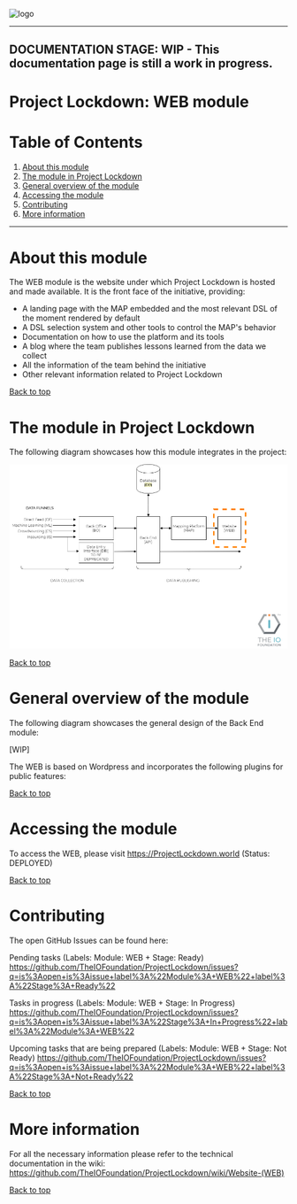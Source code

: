 <a id="top"></a>
![logo](https://user-images.githubusercontent.com/9198668/85232285-68543380-b430-11ea-8353-1aafb79baf78.png)
***

## DOCUMENTATION STAGE: WIP - This documentation page is still a work in progress.

# Project Lockdown: WEB module

# Table of Contents
1. [About this module](#about-this-module)
2. [The module in Project Lockdown](#the-module-in-project-lockdown)
3. [General overview of the module](#general-overview-of-the-module)
4. [Accessing the module](#accessing-the-module)
5. [Contributing](#contributing)
6. [More information](#more-information)

***

# About this module

The WEB module is the website under which Project Lockdown is hosted and made available. It is the front face of the initiative, providing:
- A landing page with the MAP embedded and the most relevant DSL of the moment rendered by default
- A DSL selection system and other tools to control the MAP's behavior
- Documentation on how to use the platform and its tools
- A blog where the team publishes lessons learned from the data we collect
- All the information of the team behind the initiative
- Other relevant information related to Project Lockdown

<a href="#top">Back to top</a>

# The module in Project Lockdown
The following diagram showcases how this module integrates in the project:

<img src="https://github.com/TheIOFoundation/ProjectLockdown/blob/master/docs/Diagrams/%5BTIOF%20PLD%5D%20Docs%20%5BP%5D%20General%20Modules%20Diagram%20Focus%20WEB%20ENG%20v1.0.png" alt="WEB Module Diagram" title="WEB Module Diagram"/>

<a href="#top">Back to top</a>

# General overview of the module
The following diagram showcases the general design of the Back End module:

[WIP]

The WEB is based on Wordpress and incorporates the following plugins for public features:


<a href="#top">Back to top</a>

# Accessing the module
To access the WEB, please visit
https://ProjectLockdown.world
(Status: DEPLOYED)

<a href="#top">Back to top</a>

# Contributing
The open GitHub Issues can be found here:

Pending tasks (Labels: Module: WEB + Stage: Ready)
https://github.com/TheIOFoundation/ProjectLockdown/issues?q=is%3Aopen+is%3Aissue+label%3A%22Module%3A+WEB%22+label%3A%22Stage%3A+Ready%22

Tasks in progress (Labels: Module: WEB + Stage: In Progress)
https://github.com/TheIOFoundation/ProjectLockdown/issues?q=is%3Aopen+is%3Aissue+label%3A%22Stage%3A+In+Progress%22+label%3A%22Module%3A+WEB%22

Upcoming tasks that are being prepared (Labels: Module: WEB + Stage: Not Ready)
https://github.com/TheIOFoundation/ProjectLockdown/issues?q=is%3Aopen+is%3Aissue+label%3A%22Module%3A+WEB%22+label%3A%22Stage%3A+Not+Ready%22

<a href="#top">Back to top</a>

# More information
For all the necessary information please refer to the technical documentation in the wiki:
https://github.com/TheIOFoundation/ProjectLockdown/wiki/Website-(WEB)

<a href="#top">Back to top</a>
